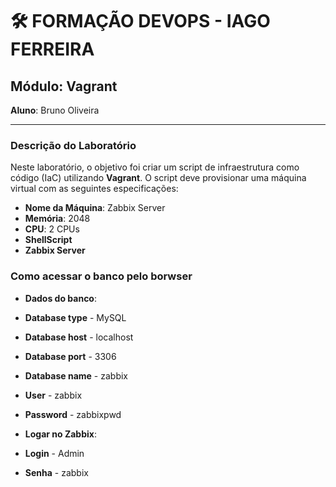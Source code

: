 # 🛠️ FORMAÇÃO DEVOPS - IAGO FERREIRA
## Módulo: Vagrant

**Aluno**: Bruno Oliveira

---

### Descrição do Laboratório

Neste laboratório, o objetivo foi criar um script de infraestrutura como código (IaC) utilizando **Vagrant**. O script deve provisionar uma máquina virtual com as seguintes especificações:

- **Nome da Máquina**: Zabbix Server
- **Memória**: 2048
- **CPU**: 2 CPUs
- **ShellScript**
- **Zabbix Server**

### Como acessar o banco pelo borwser



- **Dados do banco**:

- **Database type** - MySQL
- **Database host** - localhost
- **Database port** - 3306
- **Database name** - zabbix
- **User**          - zabbix
- **Password**      - zabbixpwd

- **Logar no Zabbix**:

- **Login** - Admin
- **Senha** - zabbix
